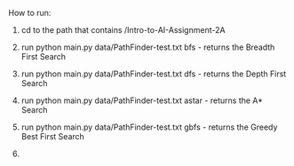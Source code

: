 How to run: 
1. cd to the path that contains /Intro-to-AI-Assignment-2A

2. run python main.py data/PathFinder-test.txt bfs - returns the Breadth First Search
3. run python main.py data/PathFinder-test.txt dfs - returns the Depth First Search
4. run python main.py data/PathFinder-test.txt astar - returns the A* Search
5. run python main.py data/PathFinder-test.txt gbfs - returns the Greedy Best First Search
6. 